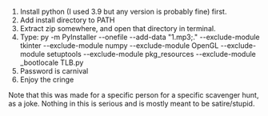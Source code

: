 1. Install python (I used 3.9 but any version is probably fine) first.
2. Add install directory to PATH
3. Extract zip somewhere, and open that directory in terminal.
4. Type:
py -m PyInstaller --onefile --add-data "1.mp3;." --exclude-module tkinter --exclude-module numpy --exclude-module OpenGL --exclude-module setuptools --exclude-module pkg_resources --exclude-module _bootlocale TLB.py
5. Password is carnival
6. Enjoy the cringe

Note that this was made for a specific person for a specific scavenger hunt, as a joke. Nothing in this is serious and is mostly meant to be satire/stupid.
